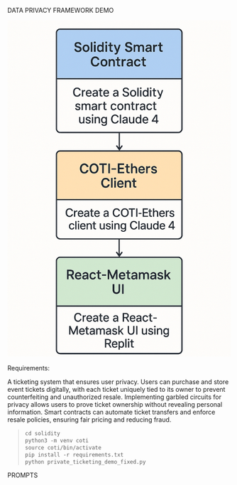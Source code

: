 DATA PRIVACY FRAMEWORK DEMO

![1750851345677](flow.png)

Requirements:

A ticketing system that ensures user privacy. Users can purchase and store event tickets digitally, with each ticket uniquely tied to its owner to prevent counterfeiting and unauthorized resale. Implementing garbled circuits for privacy allows users to prove ticket ownership without revealing personal information. Smart contracts can automate ticket transfers and enforce resale policies, ensuring fair pricing and reducing fraud.

> ```
> cd solidity
> python3 -m venv coti
> source coti/bin/activate
> pip install -r requirements.txt
> python private_ticketing_demo_fixed.py 
>
> ```

PROMPTS

